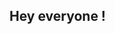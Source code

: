 ## Hey everyone !

<!--
**Ummmuh/Ummmuh** is a ✨ _special_ ✨ repository because its `README.md` (this file) appears on your GitHub profile.

- 🌱 I'm currently working on a ##sanitation project
-  I’m currently learning ##React.JS and TypeScript
- 👯 I'm looking for a job in front-end web development
- 🤔 I’m looking for help with ...
- 💬 Ask me about ...
- 📫 How to reach me: ...
- 😄 Pronouns: ...
- ⚡ Fun fact: ...
-->

